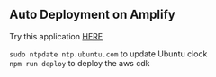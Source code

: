 ## Auto Deployment on Amplify
Try this application [HERE](https://www.filelink.cloud/)

```sudo ntpdate ntp.ubuntu.com``` to update Ubuntu clock <br>
```npm run deploy``` to deploy the aws cdk
